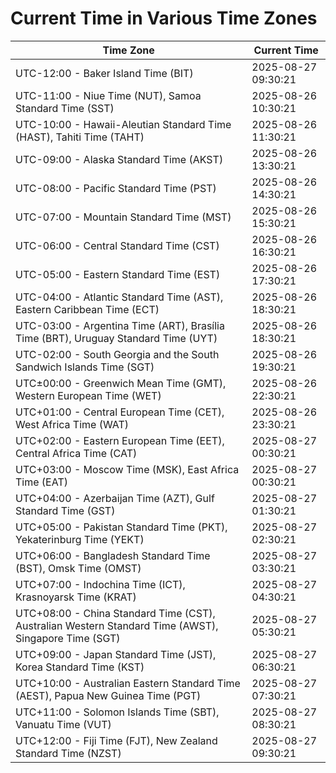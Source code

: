 # Current Time in Various Time Zones

| Time Zone | Current Time |
|-----------|--------------|
| UTC-12:00 - Baker Island Time (BIT) | 2025-08-27 09:30:21 |
| UTC-11:00 - Niue Time (NUT), Samoa Standard Time (SST) | 2025-08-26 10:30:21 |
| UTC-10:00 - Hawaii-Aleutian Standard Time (HAST), Tahiti Time (TAHT) | 2025-08-26 11:30:21 |
| UTC-09:00 - Alaska Standard Time (AKST) | 2025-08-26 13:30:21 |
| UTC-08:00 - Pacific Standard Time (PST) | 2025-08-26 14:30:21 |
| UTC-07:00 - Mountain Standard Time (MST) | 2025-08-26 15:30:21 |
| UTC-06:00 - Central Standard Time (CST) | 2025-08-26 16:30:21 |
| UTC-05:00 - Eastern Standard Time (EST) | 2025-08-26 17:30:21 |
| UTC-04:00 - Atlantic Standard Time (AST), Eastern Caribbean Time (ECT) | 2025-08-26 18:30:21 |
| UTC-03:00 - Argentina Time (ART), Brasília Time (BRT), Uruguay Standard Time (UYT) | 2025-08-26 18:30:21 |
| UTC-02:00 - South Georgia and the South Sandwich Islands Time (SGT) | 2025-08-26 19:30:21 |
| UTC±00:00 - Greenwich Mean Time (GMT), Western European Time (WET) | 2025-08-26 22:30:21 |
| UTC+01:00 - Central European Time (CET), West Africa Time (WAT) | 2025-08-26 23:30:21 |
| UTC+02:00 - Eastern European Time (EET), Central Africa Time (CAT) | 2025-08-27 00:30:21 |
| UTC+03:00 - Moscow Time (MSK), East Africa Time (EAT) | 2025-08-27 00:30:21 |
| UTC+04:00 - Azerbaijan Time (AZT), Gulf Standard Time (GST) | 2025-08-27 01:30:21 |
| UTC+05:00 - Pakistan Standard Time (PKT), Yekaterinburg Time (YEKT) | 2025-08-27 02:30:21 |
| UTC+06:00 - Bangladesh Standard Time (BST), Omsk Time (OMST) | 2025-08-27 03:30:21 |
| UTC+07:00 - Indochina Time (ICT), Krasnoyarsk Time (KRAT) | 2025-08-27 04:30:21 |
| UTC+08:00 - China Standard Time (CST), Australian Western Standard Time (AWST), Singapore Time (SGT) | 2025-08-27 05:30:21 |
| UTC+09:00 - Japan Standard Time (JST), Korea Standard Time (KST) | 2025-08-27 06:30:21 |
| UTC+10:00 - Australian Eastern Standard Time (AEST), Papua New Guinea Time (PGT) | 2025-08-27 07:30:21 |
| UTC+11:00 - Solomon Islands Time (SBT), Vanuatu Time (VUT) | 2025-08-27 08:30:21 |
| UTC+12:00 - Fiji Time (FJT), New Zealand Standard Time (NZST) | 2025-08-27 09:30:21 |
